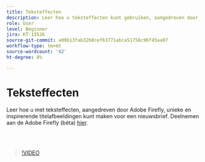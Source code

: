 ```yaml
---
title: Teksteffecten
description: Leer hoe u teksteffecten kunt gebruiken, aangedreven door Adobe Firefly
role: User
level: Beginner
jira: KT-13526
source-git-commit: a09b13fab3268cef63771abca51756c96f45aa07
workflow-type: tm+mt
source-wordcount: '42'
ht-degree: 0%

---
```


# Teksteffecten

Leer hoe u met teksteffecten, aangedreven door Adobe Firefly, unieke en inspirerende titelafbeeldingen kunt maken voor een nieuwsbrief. Deelnemen aan de Adobe Firefly (bèta) [hier](https://firefly.adobe.com/).

<br> 

>[!VIDEO](https://video.tv.adobe.com/v/3420829?quality=12&learn=on&hidetitle=true)
